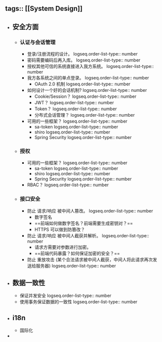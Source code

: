 tags:: [[System Design]]
---

- ## 安全方面
	- ### 认证与会话管理
		- 登录/注册流程的设计。
		  logseq.order-list-type:: number
		- 密码需要编码后再入库。
		  logseq.order-list-type:: number
		- 授权其他可信的系统直接进入我方系统。
		  logseq.order-list-type:: number
		- 我方各系统之间的单点登录。
		  logseq.order-list-type:: number
			- OAuth 2.0 机制
			  logseq.order-list-type:: number
		- 如何设计一个好的会话机制?
		  logseq.order-list-type:: number
			- Cookie/Session？
			  logseq.order-list-type:: number
			- JWT？
			  logseq.order-list-type:: number
			- Token？
			  logseq.order-list-type:: number
			- 分布式会话管理？
			  logseq.order-list-type:: number
		- 可用的一些框架？
		  logseq.order-list-type:: number
			- sa-token
			  logseq.order-list-type:: number
			- shiro
			  logseq.order-list-type:: number
			- Spring Security
			  logseq.order-list-type:: number
	- ### 授权
		- 可用的一些框架？
		  logseq.order-list-type:: number
			- sa-token
			  logseq.order-list-type:: number
			- shiro
			  logseq.order-list-type:: number
			- Spring Security
			  logseq.order-list-type:: number
		- RBAC？
		  logseq.order-list-type:: number
	- ### 接口安全
		- 防止 请求/响应 被中间人篡改。
		  logseq.order-list-type:: number
			- 数字签名
			- ==前端如何做数字签名？前端需要生成密钥对？==
			- HTTPS 可以做到防篡改？
		- 防止 请求/响应 被中间人截获并解析。
		  logseq.order-list-type:: number
			- 请求方需要对参数进行加密。
			- ==前端代码暴露？如何保证加密的安全？==
		- 防止 重放攻击 (某个合法请求被中间人截获，中间人将此请求再次发送给服务器)
		  logseq.order-list-type:: number
- ## 数据一致性
	- 保证并发安全
	  logseq.order-list-type:: number
	- 使用事务保证数据的一致性
	  logseq.order-list-type:: number
- ## i18n
	- 国际化
-
